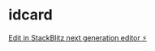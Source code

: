 # idcard

[Edit in StackBlitz next generation editor ⚡️](https://stackblitz.com/~/github.com/raviitaliya/idcard)